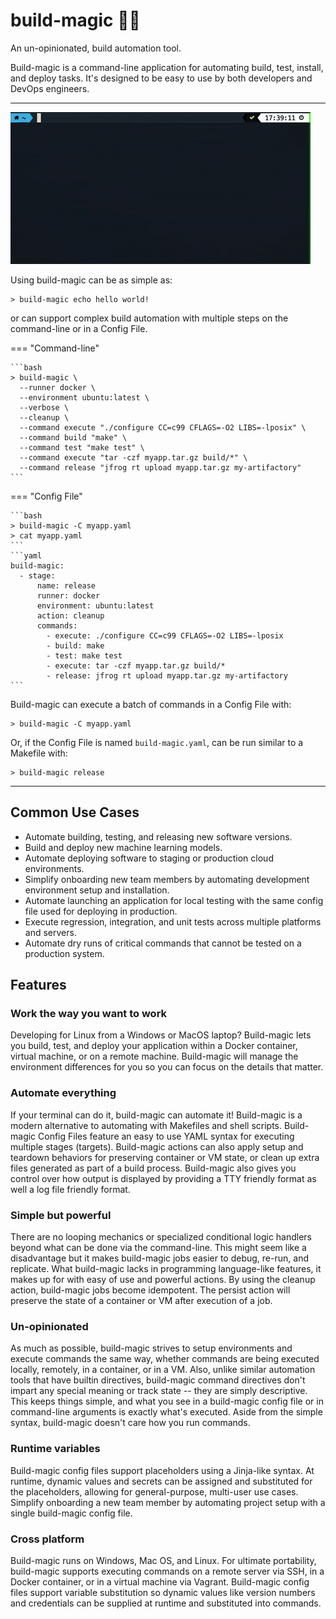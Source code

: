 # build-magic &#x1F528;&#x2728;

An un-opinionated, build automation tool.

Build-magic is a command-line application for automating build, test, install, and deploy tasks. It's designed to be easy to use by both developers and DevOps engineers.

---

![build-magic](build-magic.gif)

Using build-magic can be as simple as:

    > build-magic echo hello world!

or can support complex build automation with multiple steps on the command-line or in a Config File.

=== "Command-line"

    ```bash
    > build-magic \
      --runner docker \
      --environment ubuntu:latest \
      --verbose \
      --cleanup \
      --command execute "./configure CC=c99 CFLAGS=-O2 LIBS=-lposix" \
      --command build "make" \
      --command test "make test" \
      --command execute "tar -czf myapp.tar.gz build/*" \
      --command release "jfrog rt upload myapp.tar.gz my-artifactory"
    ```

=== "Config File"

    ```bash
    > build-magic -C myapp.yaml
    > cat myapp.yaml
    ```
    ```yaml
    build-magic:
      - stage:
          name: release
          runner: docker
          environment: ubuntu:latest
          action: cleanup
          commands:
            - execute: ./configure CC=c99 CFLAGS=-O2 LIBS=-lposix
            - build: make
            - test: make test
            - execute: tar -czf myapp.tar.gz build/*
            - release: jfrog rt upload myapp.tar.gz my-artifactory
    ```

Build-magic can execute a batch of commands in a Config File with:

    > build-magic -C myapp.yaml

Or, if the Config File is named `build-magic.yaml`, can be run similar to a Makefile with:

    > build-magic release

---

## Common Use Cases

* Automate building, testing, and releasing new software versions.
* Build and deploy new machine learning models.
* Automate deploying software to staging or production cloud environments.
* Simplify onboarding new team members by automating development environment setup and installation.
* Automate launching an application for local testing with the same config file used for deploying in production.
* Execute regression, integration, and unit tests across multiple platforms and servers.
* Automate dry runs of critical commands that cannot be tested on a production system.

## Features

### Work the way you want to work

Developing for Linux from a Windows or MacOS laptop? Build-magic lets you build, test, and deploy your application within a Docker container, virtual machine, or on a remote machine. Build-magic will manage the environment differences for you so you can focus on the details that matter.

### Automate everything

If your terminal can do it, build-magic can automate it! Build-magic is a modern alternative to automating with Makefiles and shell scripts. Build-magic Config Files feature an easy to use YAML syntax for executing multiple stages (targets). Build-magic actions can also apply setup and teardown behaviors for preserving container or VM state, or clean up extra files generated as part of a build process. Build-magic also gives you control over how output is displayed by providing a TTY friendly format as well a log file friendly format.

### Simple but powerful

There are no looping mechanics or specialized conditional logic handlers beyond what can be done via the command-line. This might seem like a disadvantage but it makes build-magic jobs easier to debug, re-run, and replicate. What build-magic lacks in programming language-like features, it makes up for with easy of use and powerful actions. By using the cleanup action, build-magic jobs become idempotent. The persist action will preserve the state of a container or VM after execution of a job.

### Un-opinionated

As much as possible, build-magic strives to setup environments and execute commands the same way, whether commands are being executed locally, remotely, in a container, or in a VM. Also, unlike similar automation tools that have builtin directives, build-magic command directives don't impart any special meaning or track state -- they are simply descriptive. This keeps things simple, and what you see in a build-magic config file or in command-line arguments is exactly what's executed. Aside from the simple syntax, build-magic doesn't care how you run commands.

### Runtime variables

Build-magic config files support placeholders using a Jinja-like syntax. At runtime, dynamic values and secrets can be assigned and substituted for the placeholders, allowing for general-purpose, multi-user use cases. Simplify onboarding a new team member by automating project setup with a single build-magic config file.

### Cross platform

Build-magic runs on Windows, Mac OS, and Linux. For ultimate portability, build-magic supports executing commands on a remote server via SSH, in a Docker container, or in a virtual machine via Vagrant. Build-magic config files support variable substitution so dynamic values like version numbers and credentials can be supplied at runtime and substituted into commands.
